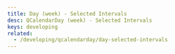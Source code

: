 ```yaml
---
title: Day (week) - Selected Intervals
desc: QCalendarDay (week) - Selected Intervals
keys: developing
related:
  - /developing/qcalendarday/day-selected-intervals
---
```


<example-viewer
  title="Selected Intervals"
  file="WeekSelectedIntervals"
  codepen-title="QCalendarDay"
/>
